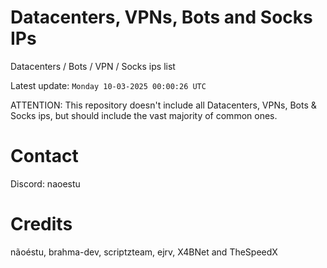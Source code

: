# Datacenters, VPNs, Bots and Socks IPs
 
Datacenters / Bots / VPN / Socks ips list

Latest update: `Monday 10-03-2025 00:00:26 UTC` 

ATTENTION: This repository doesn't include all Datacenters, VPNs, Bots & Socks ips, 
but should include the vast majority of common ones.

# Contact
Discord: naoestu

# Credits
nãoéstu, brahma-dev, scriptzteam, ejrv, X4BNet and TheSpeedX
